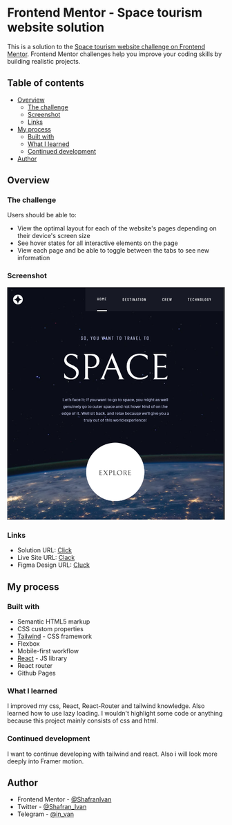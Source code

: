 # Frontend Mentor - Space tourism website solution

This is a solution to the [Space tourism website challenge on Frontend Mentor](https://www.frontendmentor.io/challenges/space-tourism-multipage-website-gRWj1URZ3). Frontend Mentor challenges help you improve your coding skills by building realistic projects. 

## Table of contents

- [Overview](#overview)
  - [The challenge](#the-challenge)
  - [Screenshot](#screenshot)
  - [Links](#links)
- [My process](#my-process)
  - [Built with](#built-with)
  - [What I learned](#what-i-learned)
  - [Continued development](#continued-development)
- [Author](#author)

## Overview

### The challenge

Users should be able to:

- View the optimal layout for each of the website's pages depending on their device's screen size
- See hover states for all interactive elements on the page
- View each page and be able to toggle between the tabs to see new information

### Screenshot

![](./screenshot.jpg)

### Links

- Solution URL: [Click](https://github.com/ShafranIvan/spaceExploration/tree/master)
- Live Site URL: [Clack](https://shafranivan.github.io/spaceExploration/#/)
- Figma Design URL: [Cluck](https://www.figma.com/file/y5AWdF3qo8sVA4PB4OqJ5k/space-tourism-website?node-id=0%3A1)

## My process

### Built with

- Semantic HTML5 markup
- CSS custom properties
- [Tailwind](https://tailwindcss.com/) - CSS framework
- Flexbox
- Mobile-first workflow
- [React](https://reactjs.org/) - JS library
- React router
- Github Pages

### What I learned
I improved my css, React, React-Router and tailwind knowledge. Also learned how to use lazy loading.
I wouldn't highlight some code or anything because this project mainly consists of css and html.

### Continued development

I want to continue developing with tailwind and react.
Also i will look more deeply into Framer motion.

## Author

- Frontend Mentor - [@ShafranIvan](https://www.frontendmentor.io/profile/ShafranIvan)
- Twitter - [@Shafran_Ivan](https://twitter.com/Shafran_Ivan)
- Telegram - [@in_van](https://t.me/in_van)
